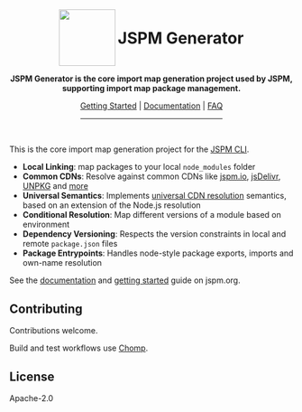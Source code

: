 <div align="center">
  <img style="display: inline-block; width: 100px; vertical-align: middle; margin-top: -1em;" src="https://jspm.org/jspm.png"/>
  <h1 style="display: inline-block">JSPM Generator</h1>
<p><strong>JSPM Generator is the core import map generation project used by JSPM, supporting import map package management.</strong></p>
<a href="https://jspm.org/docs/getting-started">Getting Started</a> | <a href="https://jspm.org/docs/generator">Documentation</a> | <a href="https://jspm.org/faq">FAQ</a>
<br />
<hr style="width:50%"/>
</div>
<br />

This is the core import map generation project for the [JSPM CLI](https://github.com/jspm/jspm).

* **Local Linking**: map packages to your local `node_modules` folder
* **Common CDNs**: Resolve against common CDNs like [jspm.io](https://jspm.io/), [jsDelivr](https://jsdelivr.com), [UNPKG](https://unpkg.com/) and [more](#customProviders)
* **Universal Semantics**: Implements [universal CDN resolution](https://jspm.org/docs/cdn-resolution.md) semantics, based on an extension of the Node.js resolution
* **Conditional Resolution**: Map different versions of a module based on environment
* **Dependency Versioning**: Respects the version constraints in local and remote `package.json` files
* **Package Entrypoints**: Handles node-style package exports, imports and own-name resolution

See the [documentation](https://jspm.org/docs/generator) and [getting started](https://jspm.org/docs/getting-started) guide on jspm.org.

## Contributing

Contributions welcome.

Build and test workflows use [Chomp](https://chompbuild.com).

## License

Apache-2.0

